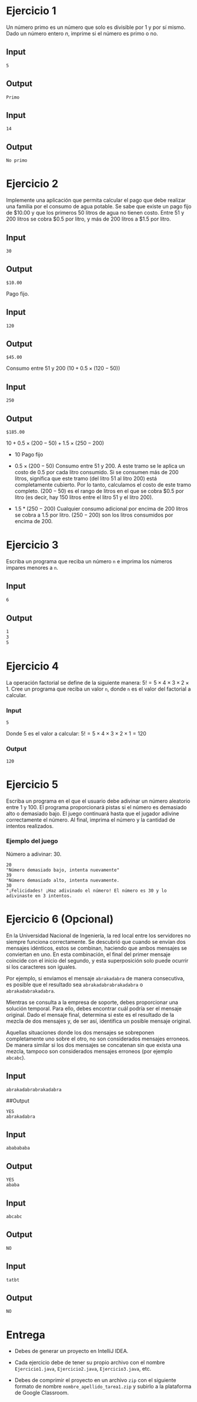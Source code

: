 # Ejercicio 1

Un número primo es un número que solo es divisible por 1 y por sí mismo. Dado un número entero $n$, imprime si el número es primo o no.

## Input

```
5
```

## Output

```
Primo
```

## Input

```
14
```

## Output

```
No primo
```



# Ejercicio 2
Implemente una aplicación que permita calcular el pago que debe realizar una familia por el consumo de agua potable. Se sabe que existe un pago fijo de $10.00 y que los primeros 50 litros de agua no tienen costo. Entre 51 y 200 litros se cobra $0.5 por litro, y más de 200 litros a $1.5 por litro.
## Input
```
30
```
## Output
```
$10.00
```
Pago fijo.
## Input
```
120
```
## Output
```
$45.00  
```
Consumo entre 51 y 200
$(10 + 0.5 \times (120 - 50))$
## Input
```
250
```
## Output
```
$185.00
```
$10 + 0.5 \times (200 - 50) + 1.5 \times (250 - 200)$

- $10$ Pago fijo
- $0.5 \times (200 - 50)$ Consumo entre 51 y 200. A este tramo se le aplica un costo de $0.5$ por cada litro consumido. Si se consumen más de 200 litros, significa que este tramo (del litro 51 al litro 200) está completamente cubierto. Por lo tanto, calculamos el costo de este tramo completo. $(200 - 50)$ es el rango de litros en el que se cobra $0.5 por litro (es decir, hay 150 litros entre el litro 51 y el litro 200).

- $1.5*(250 - 200)$ Cualquier consumo adicional por encima de 200 litros se cobra a $1.5$ por litro. $(250 - 200)$ son los litros consumidos por encima de 200.

# Ejercicio 3
Escriba un programa que reciba un número `n` e imprima los números impares menores a `n`.

## Input
```bash
6
```
## Output
```bash
1
3
5
```

# Ejercicio 4
La operación factorial se define de la siguiente manera: $5!=5\times4\times3\times2\times1$. Cree un programa que reciba un valor `n`, donde `n` es el valor del factorial a calcular.

### Input
```
5
```
Donde 5 es el valor a calcular: $5!=5\times4\times3\times2\times1=120$

### Output
```
120
```

# Ejercicio 5
Escriba un programa en el que el usuario debe adivinar un número aleatorio entre 1 y 100. El programa proporcionará pistas si el número es demasiado alto o demasiado bajo. El juego continuará hasta que el jugador adivine correctamente el número. Al final, imprima el número y la cantidad de intentos realizados.

### Ejemplo del juego
Número a adivinar: 30.
```
20
"Número demasiado bajo, intenta nuevamente"
39
"Número demasiado alto, intenta nuevamente.
30
"¡Felicidades! ¡Haz adivinado el número! El número es 30 y lo adivinaste en 3 intentos.
```

# Ejercicio 6 (Opcional)

En la Universidad Nacional de Ingeniería, la red local entre los servidores no siempre funciona correctamente. Se descubrió que cuando se envían dos mensajes idénticos, estos se combinan, haciendo que ambos mensajes se conviertan en uno. En esta combinación, el final del primer mensaje coincide con el inicio del segundo, y esta superposición solo puede ocurrir si los caracteres son iguales.

Por ejemplo, si enviamos el mensaje `abrakadabra` de manera consecutiva, es posible que el resultado sea `abrakadabrabrakadabra` o `abrakadabrakadabra`.

Mientras se consulta a la empresa de soporte, debes proporcionar una solución temporal. Para ello, debes encontrar cuál podría ser el mensaje original. Dado el mensaje final, determina si este es el resultado de la mezcla de dos mensajes y, de ser así, identifica un posible mensaje original.

Aquellas situaciones donde los dos mensajes se sobreponen completamente uno sobre el otro, no son considerados mensajes erroneos. De manera similar si los dos mensajes se concatenan sin que exista una mezcla, tampoco son considerados mensajes erroneos (por ejemplo `abcabc`).

## Input
```
abrakadabrabrakadabra
```

##Output
```
YES
abrakadabra
```

## Input
```
ababababa
```

## Output
```
YES
ababa
```

## Input
```
abcabc
```

## Output
```
NO
```

## Input
```
tatbt
```

## Output
```
NO
```

# Entrega

- Debes de generar un proyecto en IntelliJ IDEA.

- Cada ejercicio debe de tener su propio archivo con el nombre `Ejercicio1.java`, `Ejercicio2.java`, `Ejercicio3.java`, etc.

- Debes de comprimir el proyecto en un archivo `zip` con el siguiente formato de nombre `nombre_apellido_tarea1.zip` y subirlo a la plataforma de Google Classroom.